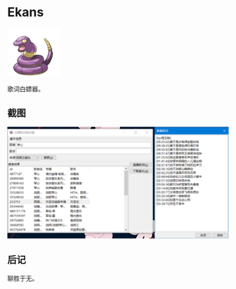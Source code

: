 Ekans
==============

![Ekans](./_image/Ekans.png)

歌词白嫖器。

## 截图 ##

![软件截图](./_image/shot.png)

## 后记 ##

聊胜于无。
